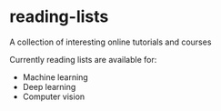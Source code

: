 # reading-lists
A collection of interesting online tutorials and courses

Currently reading lists are available for:
* Machine learning
* Deep learning
* Computer vision
